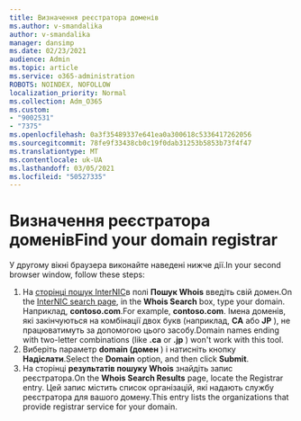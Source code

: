 ```yaml
---
title: Визначення реєстратора доменів
ms.author: v-smandalika
author: v-smandalika
manager: dansimp
ms.date: 02/23/2021
audience: Admin
ms.topic: article
ms.service: o365-administration
ROBOTS: NOINDEX, NOFOLLOW
localization_priority: Normal
ms.collection: Adm_O365
ms.custom:
- "9002531"
- "7375"
ms.openlocfilehash: 0a3f35489337e641ea0a300618c5336417262056
ms.sourcegitcommit: 78fe9f33438cb0c19f0dab31253b5853b73f4f47
ms.translationtype: MT
ms.contentlocale: uk-UA
ms.lasthandoff: 03/05/2021
ms.locfileid: "50527335"
---
```

# <a name="find-your-domain-registrar"></a><span data-ttu-id="8b2ec-102">Визначення реєстратора доменів</span><span class="sxs-lookup"><span data-stu-id="8b2ec-102">Find your domain registrar</span></span>

<span data-ttu-id="8b2ec-103">У другому вікні браузера виконайте наведені нижче дії.</span><span class="sxs-lookup"><span data-stu-id="8b2ec-103">In your second browser window, follow these steps:</span></span>

1. <span data-ttu-id="8b2ec-104">На [сторінці пошук InterNIC](https://lookup.icann.org/)в полі **Пошук Whois** введіть свій домен.</span><span class="sxs-lookup"><span data-stu-id="8b2ec-104">On the [InterNIC search page](https://lookup.icann.org/), in the **Whois Search** box, type your domain.</span></span> <span data-ttu-id="8b2ec-105">Наприклад, **contoso.com**.</span><span class="sxs-lookup"><span data-stu-id="8b2ec-105">For example, **contoso.com**.</span></span> <span data-ttu-id="8b2ec-106">Імена доменів, які закінчуються на комбінації двох букв (наприклад, **CA** або **JP** ), не працюватимуть за допомогою цього засобу.</span><span class="sxs-lookup"><span data-stu-id="8b2ec-106">Domain names ending with two-letter combinations (like **.ca** or **.jp** ) won't work with this tool.</span></span>
2. <span data-ttu-id="8b2ec-107">Виберіть параметр **domain (домен** ) і натисніть кнопку **Надіслати**.</span><span class="sxs-lookup"><span data-stu-id="8b2ec-107">Select the **Domain** option, and then click **Submit**.</span></span>
3. <span data-ttu-id="8b2ec-108">На сторінці **результатів пошуку Whois** знайдіть запис реєстратора.</span><span class="sxs-lookup"><span data-stu-id="8b2ec-108">On the **Whois Search Results** page, locate the Registrar entry.</span></span> <span data-ttu-id="8b2ec-109">Цей запис містить список організацій, які надають службу реєстратора для вашого домену.</span><span class="sxs-lookup"><span data-stu-id="8b2ec-109">This entry lists the organizations that provide registrar service for your domain.</span></span>

